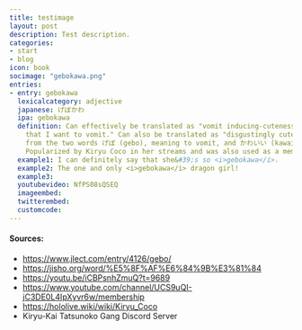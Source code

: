 ```yaml
---
title: testimage
layout: post
description: Test description.
categories:
- start
- blog
icon: book
socimage: "gebokawa.png"
entries:
- entry: gebokawa
  lexicalcategory: adjective
  japanese: げぼかわ
  ipa: gebokawa
  definition: Can effectively be translated as "vomit inducing-cuteness" or "so cute
    that I want to vomit." Can also be translated as "disgustingly cute." It comes
    from the two words げぼ (gebo), meaning to vomit, and かわいい (kawaii), meaning cute.
    Popularized by Kiryu Coco in her streams and was also used as a member emote.
  example1: I can definitely say that she&#39;s so <i>gebokawa</i>.
  example2: The one and only <i>gebokawa</i> dragon girl!
  example3: 
  youtubevideo: NfPS08sQSEQ
  imageembed: 
  twitterembed: 
  customcode:
---
```


#### Sources:
- <https://www.jlect.com/entry/4126/gebo/>
- <https://jisho.org/word/%E5%8F%AF%E6%84%9B%E3%81%84>
- <https://youtu.be/iCBPsnhZmuQ?t=9689>
- <https://www.youtube.com/channel/UCS9uQI-jC3DE0L4IpXyvr6w/membership>
- <https://hololive.wiki/wiki/Kiryu_Coco>
- Kiryu-Kai Tatsunoko Gang Discord Server

<br />
